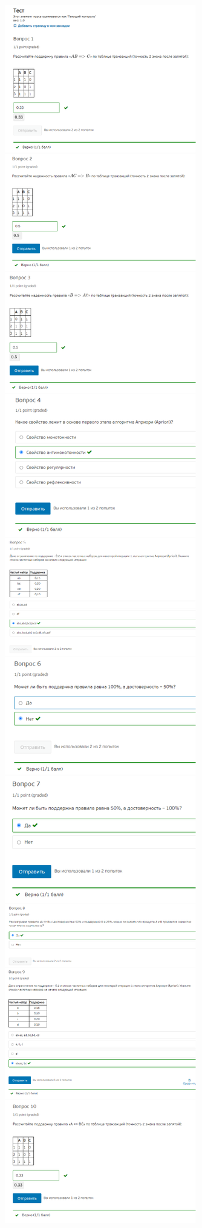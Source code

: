 ![](./Screenshot%202021-11-08%20090249.png)
![](./Screenshot%202021-11-08%20090306.png)
![](./Screenshot%202021-11-08%20090318.png)
![](./Screenshot%202021-11-08%20090331.png)
![](./Screenshot%202021-11-08%20090344.png)
![](./Screenshot%202021-11-08%20090357.png)
![](./Screenshot%202021-11-08%20090407.png)
![](./Screenshot%202021-11-08%20090419.png)
![](./Screenshot%202021-11-08%20090431.png)
![](./Screenshot%202021-11-08%20090441.png)
